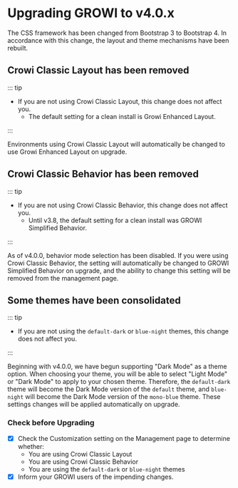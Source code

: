 # Upgrading GROWI to v4.0.x

The CSS framework has been changed from Bootstrap 3 to Bootstrap 4.
In accordance with this change, the layout and theme mechanisms have been rebuilt.

## Crowi Classic Layout has been  removed

::: tip

- If you are not using Crowi Classic Layout, this change does not affect you.
    - The default setting for a clean install is Growi Enhanced Layout.

:::

Environments using Crowi Classic Layout will automatically be changed to use Growi Enhanced Layout on upgrade.

## Crowi Classic Behavior has been removed

::: tip

- If you are not using Crowi Classic Behavior, this change does not affect you.
    - Until v3.8, the default setting for a clean install was GROWI Simplified Behavior.

:::

As of v4.0.0, behavior mode selection has been disabled.  If you were using Crowi Classic Behavior,
the setting will automatically be changed to GROWI Simplified Behavior on upgrade, and the ability to
change this setting will be removed from the management page.

## Some themes have been consolidated

::: tip

- If you are not using the `default-dark` or `blue-night` themes, this change does not affect you.

:::

Beginning with v4.0.0, we have begun supporting "Dark Mode" as a theme option.  When choosing your theme, you
will be able to select "Light Mode" or "Dark Mode" to apply to your chosen theme.  Therefore, the `default-dark`
theme will become the Dark Mode version of the `default` theme, and `blue-night` will become the Dark Mode
version of the `mono-blue` theme.  These settings changes will be applied automatically on upgrade.

### Check before Upgrading

- [x] Check the Customization setting on the Management page to determine whether:
    - You are using Crowi Classic Layout
    - You are using Crowi Classic Behavior
    - You are using the `default-dark` or `blue-night` themes
- [x] Inform your GROWI users of the impending changes.
